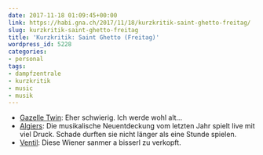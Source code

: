 ```yaml
---
date: 2017-11-18 01:09:45+00:00
link: https://habi.gna.ch/2017/11/18/kurzkritik-saint-ghetto-freitag/
slug: kurzkritik-saint-ghetto-freitag
title: 'Kurzkritik: Saint Ghetto (Freitag)'
wordpress_id: 5228
categories:
- personal
tags:
- dampfzentrale
- kurzkritik
- music
- musik
---
```


* [Gazelle Twin](http://gazelletwin.com/): Eher schwierig. Ich werde wohl alt...
* [Algiers](http://algierstheband.com/): Die musikalische Neuentdeckung vom letzten Jahr spielt live mit viel Druck. Schade durften sie nicht länger als eine Stunde spielen.
* [Ventil](https://ventilmusic.wordpress.com/): Diese Wiener sanmer a bisserl zu verkopft.
